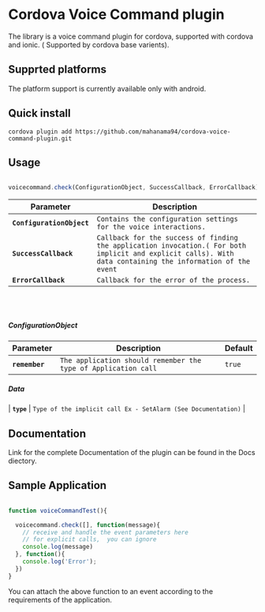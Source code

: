 # Cordova Voice Command plugin

The library is a voice command plugin for cordova, supported with cordova and ionic. ( Supported by cordova base varients).

## Supprted platforms

The platform support is currently available only with android.

## Quick install

`cordova plugin add https://github.com/mahanama94/cordova-voice-command-plugin.git`

## Usage

``` javascript

voicecommand.check(ConfigurationObject, SuccessCallback, ErrorCallback)

```

| Parameter| Description|
| ------------- |-------------|
| **`ConfigurationObject`**  | `Contains the configuration settings for the voice interactions.`|
| **`SuccessCallback`**     |  `Callback for the success of finding the application invocation.( For both implicit and explicit calls). With data containing the information of the event`    |
| **`ErrorCallback`**       | `Callback for the error of the process.`                                                                     |


<br><br>

##### ConfigurationObject


| Parameter| Description|Default|
| ------------- |-------------|------|
| **`remember`** | `The application should remember the type of Application call` | ```true ``` |

##### Data

| **`type`** | `Type of the implicit call Ex - SetAlarm (See Documentation)` |



## Documentation

Link for the complete Documentation of the plugin can be found in the Docs diectory.

## Sample Application 

```javascript

function voiceCommandTest(){

  voicecommand.check([], function(message){
    // receive and handle the event parameters here
    // for explicit calls,  you can ignore
    console.log(message)
  }, function(){
    console.log('Error');
  })
}
```
You can attach the above function to an event according to the requirements of the application.


